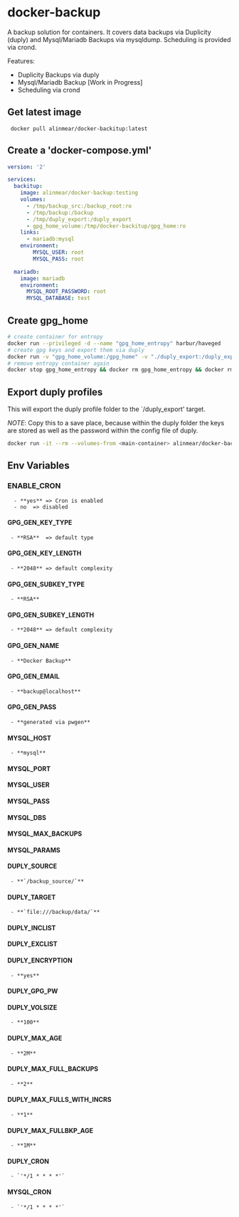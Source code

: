 # docker-backup
A backup solution for containers. It covers data backups via Duplicity (duply) and Mysql/Mariadb Backups via mysqldump. Scheduling is provided via crond.

Features:

- Duplicity Backups via duply
- Mysql/Mariadb Backup [Work in Progress]
- Scheduling via crond

## Get latest image
     docker pull alinmear/docker-backitup:latest

## Create a 'docker-compose.yml'
```yaml
version: '2'

services:
  backitup:
    image: alinmear/docker-backup:testing
    volumes:
      - /tmp/backup_src:/backup_root:ro
      - /tmp/backup:/backup
      - /tmp/duply_export:/duply_export
      - gpg_home_volume:/tmp/docker-backitup/gpg_home:ro
    links:
      - mariadb:mysql
    environment:
        MYSQL_USER: root
        MYSQL_PASS: root

  mariadb:
    image: mariadb
    environment:
      MYSQL_ROOT_PASSWORD: root
      MYSQL_DATABASE: test
```

## Create gpg_home
```bash
# create container for entropy
docker run --privileged -d --name "gpg_home_entropy" harbur/haveged
# create gpg keys and export them via duply
docker run -v "gpg_home_volume:/gpg_home" -v "./duply_export:/duply_export" --rm alinmear/docker-backitup:latest /bin/bash -c "gpg_setup && duply_setup && backitup_export && exit 0 || exit 1"
# remove entropy container again
docker stop gpg_home_entropy && docker rm gpg_home_entropy && docker rmi harbur/haveged
```

## Export duply profiles
This will export the duply profile folder to the `/duply_export' target.

*NOTE*: Copy this to a save place, because within the duply folder the keys are stored as well as the password within the config file of duply.

```bash
docker run -it --rm --volumes-from <main-container> alinmear/docker-backup:latest export
```

## Env Variables

### ENABLE_CRON
      - **yes** => Cron is enabled
      - no 	=> disabled

#### GPG_GEN_KEY_TYPE
     - **RSA**	=> default type

#### GPG_GEN_KEY_LENGTH
     - **2048**	=> default complexity

#### GPG_GEN_SUBKEY_TYPE
     - **RSA**

#### GPG_GEN_SUBKEY_LENGTH
     - **2048**	=> default complexity

#### GPG_GEN_NAME
     - **Docker Backup**

#### GPG_GEN_EMAIL
     - **backup@localhost**

#### GPG_GEN_PASS
     - **generated via pwgen**

#### MYSQL_HOST
     - **mysql**

#### MYSQL_PORT

#### MYSQL_USER

#### MYSQL_PASS

#### MYSQL_DBS

#### MYSQL_MAX_BACKUPS

#### MYSQL_PARAMS

#### DUPLY_SOURCE
     - **`/backup_source/`**

#### DUPLY_TARGET
     - **`file:///backup/data/`**

#### DUPLY_INCLIST

#### DUPLY_EXCLIST

#### DUPLY_ENCRYPTION
     - **yes**

#### DUPLY_GPG_PW

#### DUPLY_VOLSIZE
     - **100**

#### DUPLY_MAX_AGE
     - **2M**

#### DUPLY_MAX_FULL_BACKUPS
     - **2**

#### DUPLY_MAX_FULLS_WITH_INCRS
     - **1**

#### DUPLY_MAX_FULLBKP_AGE
     - **1M**

#### DUPLY_CRON
     - `'*/1 * * * *'`

#### MYSQL_CRON
     - `'*/1 * * * *'`
